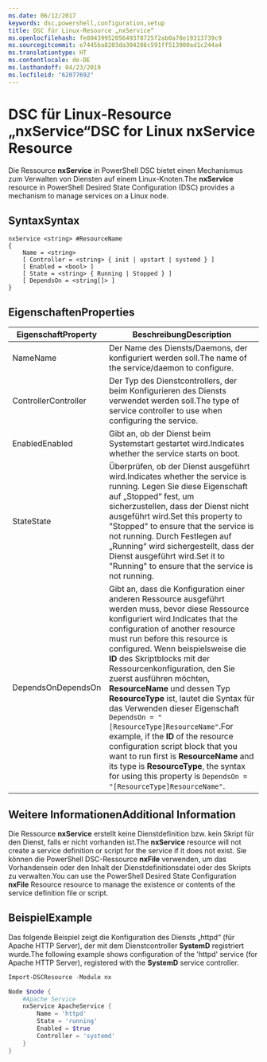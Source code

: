 ```yaml
---
ms.date: 06/12/2017
keywords: dsc,powershell,configuration,setup
title: DSC für Linux-Resource „nxService“
ms.openlocfilehash: fe8043995205649378725f2ab0a78e19313739c9
ms.sourcegitcommit: e7445ba8203da304286c591ff513900ad1c244a4
ms.translationtype: HT
ms.contentlocale: de-DE
ms.lasthandoff: 04/23/2019
ms.locfileid: "62077692"
---
```

# <a name="dsc-for-linux-nxservice-resource"></a><span data-ttu-id="26ff2-103">DSC für Linux-Resource „nxService“</span><span class="sxs-lookup"><span data-stu-id="26ff2-103">DSC for Linux nxService Resource</span></span>

<span data-ttu-id="26ff2-104">Die Ressource **nxService** in PowerShell DSC bietet einen Mechanismus zum Verwalten von Diensten auf einem Linux-Knoten.</span><span class="sxs-lookup"><span data-stu-id="26ff2-104">The **nxService** resource in PowerShell Desired State Configuration (DSC) provides a mechanism to manage services on a Linux node.</span></span>

## <a name="syntax"></a><span data-ttu-id="26ff2-105">Syntax</span><span class="sxs-lookup"><span data-stu-id="26ff2-105">Syntax</span></span>

```
nxService <string> #ResourceName
{
    Name = <string>
    [ Controller = <string> { init | upstart | systemd } ]
    [ Enabled = <bool> ]
    [ State = <string> { Running | Stopped } ]
    [ DependsOn = <string[]> ]
}
```

## <a name="properties"></a><span data-ttu-id="26ff2-106">Eigenschaften</span><span class="sxs-lookup"><span data-stu-id="26ff2-106">Properties</span></span>

| <span data-ttu-id="26ff2-107">Eigenschaft</span><span class="sxs-lookup"><span data-stu-id="26ff2-107">Property</span></span> | <span data-ttu-id="26ff2-108">Beschreibung</span><span class="sxs-lookup"><span data-stu-id="26ff2-108">Description</span></span> |
|---|---|
| <span data-ttu-id="26ff2-109">Name</span><span class="sxs-lookup"><span data-stu-id="26ff2-109">Name</span></span>| <span data-ttu-id="26ff2-110">Der Name des Diensts/Daemons, der konfiguriert werden soll.</span><span class="sxs-lookup"><span data-stu-id="26ff2-110">The name of the service/daemon to configure.</span></span>|
| <span data-ttu-id="26ff2-111">Controller</span><span class="sxs-lookup"><span data-stu-id="26ff2-111">Controller</span></span>| <span data-ttu-id="26ff2-112">Der Typ des Dienstcontrollers, der beim Konfigurieren des Diensts verwendet werden soll.</span><span class="sxs-lookup"><span data-stu-id="26ff2-112">The type of service controller to use when configuring the service.</span></span>|
| <span data-ttu-id="26ff2-113">Enabled</span><span class="sxs-lookup"><span data-stu-id="26ff2-113">Enabled</span></span>| <span data-ttu-id="26ff2-114">Gibt an, ob der Dienst beim Systemstart gestartet wird.</span><span class="sxs-lookup"><span data-stu-id="26ff2-114">Indicates whether the service starts on boot.</span></span>|
| <span data-ttu-id="26ff2-115">State</span><span class="sxs-lookup"><span data-stu-id="26ff2-115">State</span></span>| <span data-ttu-id="26ff2-116">Überprüfen, ob der Dienst ausgeführt wird.</span><span class="sxs-lookup"><span data-stu-id="26ff2-116">Indicates whether the service is running.</span></span> <span data-ttu-id="26ff2-117">Legen Sie diese Eigenschaft auf „Stopped“ fest, um sicherzustellen, dass der Dienst nicht ausgeführt wird.</span><span class="sxs-lookup"><span data-stu-id="26ff2-117">Set this property to "Stopped" to ensure that the service is not running.</span></span> <span data-ttu-id="26ff2-118">Durch Festlegen auf „Running“ wird sichergestellt, dass der Dienst ausgeführt wird.</span><span class="sxs-lookup"><span data-stu-id="26ff2-118">Set it to "Running" to ensure that the service is not running.</span></span>|
| <span data-ttu-id="26ff2-119">DependsOn</span><span class="sxs-lookup"><span data-stu-id="26ff2-119">DependsOn</span></span> | <span data-ttu-id="26ff2-120">Gibt an, dass die Konfiguration einer anderen Ressource ausgeführt werden muss, bevor diese Ressource konfiguriert wird.</span><span class="sxs-lookup"><span data-stu-id="26ff2-120">Indicates that the configuration of another resource must run before this resource is configured.</span></span> <span data-ttu-id="26ff2-121">Wenn beispielsweise die **ID** des Skriptblocks mit der Ressourcenkonfiguration, den Sie zuerst ausführen möchten, **ResourceName** und dessen Typ **ResourceType** ist, lautet die Syntax für das Verwenden dieser Eigenschaft `DependsOn = "[ResourceType]ResourceName"`.</span><span class="sxs-lookup"><span data-stu-id="26ff2-121">For example, if the **ID** of the resource configuration script block that you want to run first is **ResourceName** and its type is **ResourceType**, the syntax for using this property is `DependsOn = "[ResourceType]ResourceName"`.</span></span>|

## <a name="additional-information"></a><span data-ttu-id="26ff2-122">Weitere Informationen</span><span class="sxs-lookup"><span data-stu-id="26ff2-122">Additional Information</span></span>

<span data-ttu-id="26ff2-123">Die Ressource **nxService** erstellt keine Dienstdefinition bzw. kein Skript für den Dienst, falls er nicht vorhanden ist.</span><span class="sxs-lookup"><span data-stu-id="26ff2-123">The **nxService** resource will not create a service definition or script for the service if it does not exist.</span></span> <span data-ttu-id="26ff2-124">Sie können die PowerShell DSC-Ressource **nxFile** verwenden, um das Vorhandensein oder den Inhalt der Dienstdefinitionsdatei oder des Skripts zu verwalten.</span><span class="sxs-lookup"><span data-stu-id="26ff2-124">You can use the PowerShell Desired State Configuration **nxFile** Resource resource to manage the existence or contents of the service definition file or script.</span></span>

## <a name="example"></a><span data-ttu-id="26ff2-125">Beispiel</span><span class="sxs-lookup"><span data-stu-id="26ff2-125">Example</span></span>

<span data-ttu-id="26ff2-126">Das folgende Beispiel zeigt die Konfiguration des Diensts „httpd“ (für Apache HTTP Server), der mit dem Dienstcontroller **SystemD** registriert wurde.</span><span class="sxs-lookup"><span data-stu-id="26ff2-126">The following example shows configuration of the 'httpd' service (for Apache HTTP Server), registered with the **SystemD** service controller.</span></span>

```powershell
Import-DSCResource -Module nx

Node $node {
    #Apache Service
    nxService ApacheService {
        Name = 'httpd'
        State = 'running'
        Enabled = $true
        Controller = 'systemd'
    }
}
```